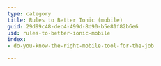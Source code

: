 ```yaml
---
type: category
title: Rules to Better Ionic (mobile)
guid: 29d99c48-dec4-499d-8d90-b5e81f82b6e6
uid: rules-to-better-ionic-mobile
index:
- do-you-know-the-right-mobile-tool-for-the-job

---
```

<p>​​<br></p>


